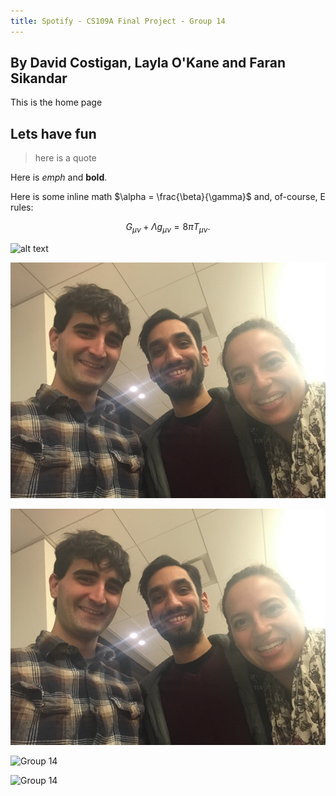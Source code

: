 ```yaml
---
title: Spotify - CS109A Final Project - Group 14
---
```


## By David Costigan, Layla O'Kane and Faran Sikandar

This is the home page

## Lets have fun

>here is a quote

Here is *emph* and **bold**.

Here is some inline math $\alpha = \frac{\beta}{\gamma}$ and, of-course, E rules:

$$ G_{\mu\nu} + \Lambda g_{\mu\nu}  = 8 \pi T_{\mu\nu} . $$

![alt text](https://www.shareicon.net/data/512x512/2017/02/01/877519_media_512x512.png "Logo Title Text 1")

<img src="/images/Group14.png" />

![Group 14](/images/Group14.png "Group 14 Caption")

![Group 14](//raw.githubusercontent.com/fsikandar/fsikandar.github.io/blob/master/images/Group14.png)

![Group 14](https://github.com/fsikandar/CS109A_FinalProject_Spotify/blob/master/images/Group14.png?raw=true)
